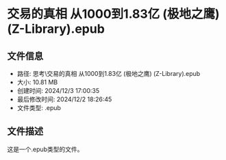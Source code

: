 ﻿# 交易的真相 从1000到1.83亿 (极地之鹰) (Z-Library).epub

## 文件信息
- 路径: 思考\交易的真相 从1000到1.83亿 (极地之鹰) (Z-Library).epub
- 大小: 10.81 MB
- 创建时间: 2024/12/3 17:00:35
- 最后修改时间: 2024/12/2 18:26:45
- 文件类型: .epub

## 文件描述
这是一个.epub类型的文件。

